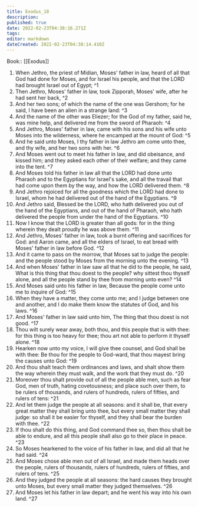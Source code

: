 ```yaml
---
title: Exodus_18
description: 
published: true
date: 2022-02-23T04:38:16.271Z
tags: 
editor: markdown
dateCreated: 2022-02-23T04:38:14.410Z
---
```


 Book:: [[Exodus]]
 1. When Jethro, the priest of Midian, Moses' father in law, heard of all that God had done for Moses, and for Israel his people, and that the LORD had brought Israel out of Egypt; ^1
 2. Then Jethro, Moses' father in law, took Zipporah, Moses' wife, after he had sent her back, ^2
 3. And her two sons; of which the name of the one was Gershom; for he said, I have been an alien in a strange land: ^3
 4. And the name of the other was Eliezer; for the God of my father, said he, was mine help, and delivered me from the sword of Pharaoh: ^4
 5. And Jethro, Moses' father in law, came with his sons and his wife unto Moses into the wilderness, where he encamped at the mount of God: ^5
 6. And he said unto Moses, I thy father in law Jethro am come unto thee, and thy wife, and her two sons with her. ^6
 7. And Moses went out to meet his father in law, and did obeisance, and kissed him; and they asked each other of their welfare; and they came into the tent. ^7
 8. And Moses told his father in law all that the LORD had done unto Pharaoh and to the Egyptians for Israel's sake, and all the travail that had come upon them by the way, and how the LORD delivered them. ^8
 9. And Jethro rejoiced for all the goodness which the LORD had done to Israel, whom he had delivered out of the hand of the Egyptians. ^9
 10. And Jethro said, Blessed be the LORD, who hath delivered you out of the hand of the Egyptians, and out of the hand of Pharaoh, who hath delivered the people from under the hand of the Egyptians. ^10
 11. Now I know that the LORD is greater than all gods: for in the thing wherein they dealt proudly he was above them. ^11
 12. And Jethro, Moses' father in law, took a burnt offering and sacrifices for God: and Aaron came, and all the elders of Israel, to eat bread with Moses' father in law before God. ^12
 13. And it came to pass on the morrow, that Moses sat to judge the people: and the people stood by Moses from the morning unto the evening. ^13
 14. And when Moses' father in law saw all that he did to the people, he said, What is this thing that thou doest to the people? why sittest thou thyself alone, and all the people stand by thee from morning unto even? ^14
 15. And Moses said unto his father in law, Because the people come unto me to inquire of God: ^15
 16. When they have a matter, they come unto me; and I judge between one and another, and I do make them know the statutes of God, and his laws. ^16
 17. And Moses' father in law said unto him, The thing that thou doest is not good. ^17
 18. Thou wilt surely wear away, both thou, and this people that is with thee: for this thing is too heavy for thee; thou art not able to perform it thyself alone. ^18
 19. Hearken now unto my voice, I will give thee counsel, and God shall be with thee: Be thou for the people to God-ward, that thou mayest bring the causes unto God: ^19
 20. And thou shalt teach them ordinances and laws, and shalt show them the way wherein they must walk, and the work that they must do. ^20
 21. Moreover thou shalt provide out of all the people able men, such as fear God, men of truth, hating covetousness; and place such over them, to be rulers of thousands, and rulers of hundreds, rulers of fifties, and rulers of tens: ^21
 22. And let them judge the people at all seasons: and it shall be, that every great matter they shall bring unto thee, but every small matter they shall judge: so shall it be easier for thyself, and they shall bear the burden with thee. ^22
 23. If thou shalt do this thing, and God command thee so, then thou shalt be able to endure, and all this people shall also go to their place in peace. ^23
 24. So Moses hearkened to the voice of his father in law, and did all that he had said. ^24
 25. And Moses chose able men out of all Israel, and made them heads over the people, rulers of thousands, rulers of hundreds, rulers of fifties, and rulers of tens. ^25
 26. And they judged the people at all seasons: the hard causes they brought unto Moses, but every small matter they judged themselves. ^26
 27. And Moses let his father in law depart; and he went his way into his own land. ^27

